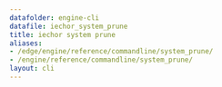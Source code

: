 ```yaml
---
datafolder: engine-cli
datafile: iechor_system_prune
title: iechor system prune
aliases:
- /edge/engine/reference/commandline/system_prune/
- /engine/reference/commandline/system_prune/
layout: cli
---
```


<!--
This page is automatically generated from iEchor's source code. If you want to
suggest a change to the text that appears here, open a ticket or pull request
in the source repository on GitHub:

https://github.com/iechor/cli
-->
